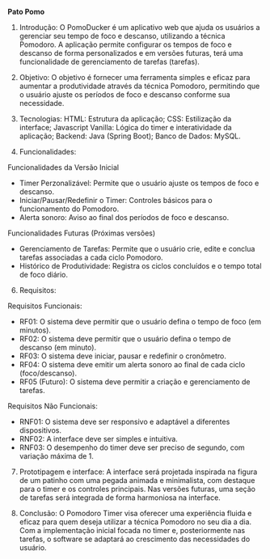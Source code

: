 **Pato Pomo**

1. Introdução: 
O PomoDucker é um aplicativo web que ajuda os usuários a gerenciar seu tempo de foco e descanso, utilizando a técnica Pomodoro. A aplicação permite configurar os tempos de foco e descanso de forma personalizados e em versões futuras, terá uma funcionalidade de gerenciamento de tarefas (tarefas).

2. Objetivo: 
O objetivo é fornecer uma ferramenta simples e eficaz para aumentar a produtividade através da técnica Pomodoro, permitindo que o usuário ajuste os períodos de foco e descanso conforme sua necessidade.

3. Tecnologias: 
HTML: Estrutura da aplicação;
CSS: Estilização da interface;
Javascript Vanilla: Lógica do timer e interatividade da aplicação;
Backend: Java (Spring Boot);
Banco de Dados: MySQL.

4. Funcionalidades:
   
Funcionalidades da Versão Inicial
<ul>
   <li>Timer Perzonalizável: Permite que o usuário ajuste os tempos de foco e descanso.<br></li>
   <li>Iniciar/Pausar/Redefinir o Timer: Controles básicos para o funcionamento do Pomodoro.<br></li>
   <li>Alerta sonoro: Aviso ao final dos períodos de foco e descanso.<br></li>
</ul>

Funcionalidades Futuras (Próximas versões)
<ul>
   <li>Gerenciamento de Tarefas: Permite que o usuário crie, edite e conclua tarefas associadas a cada ciclo Pomodoro.<br></li>
   <li>Histórico de Produtividade: Registra os ciclos concluídos e o tempo total de foco diário.<br></li>
</ul>

6. Requisitos: 
   
Requisitos Funcionais: <br>
<ul>
   <li>RF01: O sistema deve permitir que o usuário defina o tempo de foco (em minutos).<br></li>
   <li>RF02: O sistema deve permitir que o usuário defina o tempo de descanso (em minuto).<br></li>
   <li>RF03: O sistema deve iniciar, pausar e redefinir o cronômetro.<br></li>
   <li>RF04: O sistema deve emitir um alerta sonoro ao final de cada ciclo (foco/descanso).<br></li>
   <li>RF05 (Futuro): O sistema deve permitir a criação e gerenciamento de tarefas.<br></li>
</ul>

Requisitos Não Funcionais: <br>
<ul>
   <li>RNF01: O sistema deve ser responsivo e adaptável a diferentes dispositivos.<br></li>
   <li>RNF02: A interface deve ser simples e intuitiva.<br></li>
   <li>RNF03: O desempenho do timer deve ser preciso de segundo, com variação máxima de 1.<br></li>
</ul>

7. Prototipagem e interface: 
A interface será projetada inspirada na figura de um patinho com uma pegada animada e minimalista, com destaque para o timer e os controles principais. Nas versões futuras, uma seção de tarefas será integrada de forma harmoniosa na interface.

9. Conclusão: 
O Pomodoro Timer visa oferecer uma experiência fluida e eficaz para quem deseja utilizar a técnica Pomodoro no seu dia a dia. Com a implementação inicial focada no timer e, posteriormente nas tarefas, o software se adaptará ao crescimento das necessidades do usuário.
